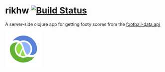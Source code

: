 # rikhw [![Build Status](https://travis-ci.com/emgullufsen/clojure-webapp-footy.svg?branch=master)](https://travis-ci.com/emgullufsen/clojure-webapp-footy)

A server-side clojure app for getting footy scores from the [football-data api](https://football-data.org)

![clojure logo](resources/images/clojure-logo.png "Clojure rulez")

